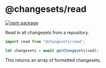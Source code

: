 # @changesets/read

[![npm package](https://img.shields.io/npm/v/@changesets/read)](https://npmjs.com/package/@changesets/read)

[//]: # ([![View changelog]&#40;https://img.shields.io/badge/Explore%20Changelog-brightgreen&#41;]&#40;./CHANGELOG.md&#41;)

Read in all changesets from a repository.

```js
import read from "@changesets/read";

let changesets = await getChangesets(cwd);
```

This returns an array of formatted changesets.
